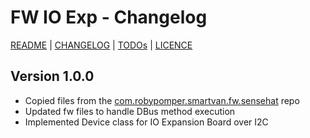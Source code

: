 # FW IO Exp - Changelog

[README](README.md) | [CHANGELOG](CHANGELOG.md) | [TODOs](TODOs.md) | [LICENCE](LICENCE.md)


## Version 1.0.0

* Copied files from the [com.robypomper.smartvan.fw.sensehat](https://github.com/Smart-Van-2-0/com.robypomper.smartvan.fw.sensehat) repo
* Updated fw files to handle DBus method execution
* Implemented Device class for IO Expansion Board over I2C
